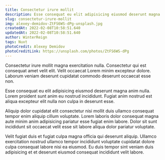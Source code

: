 ```yaml
---
title: Consectetur irure mollit
description: Esse consequat eu elit adipisicing eiusmod deserunt magna anim nulla. Lorem proident sunt anim eu nostrud incididunt
slug: consectetur-irure-mollit
img: alexey-demidov-ZtFS6WS-dPg-unsplash.jpg
createdAt: 2022-02-08T10:58:51.640
updatedAt: 2022-02-08T10:58:51.640
author: WinterReign
tags: Nuxt
photoCredit: Alexey Demidov
photoCreditLink: https://unsplash.com/photos/ZtFS6WS-dPg
---
```


Consectetur irure mollit magna exercitation nulla. Consectetur qui est consequat amet velit elit. Velit occaecat Lorem minim excepteur dolore. Laborum veniam deserunt cupidatat commodo deserunt occaecat esse non.

Esse consequat eu elit adipisicing eiusmod deserunt magna anim nulla. Lorem proident sunt anim eu nostrud incididunt. Fugiat anim nostrud est aliqua excepteur elit nulla non culpa in deserunt esse.

Aliquip dolor cupidatat elit consectetur nisi mollit duis ullamco consequat tempor enim aliquip cillum voluptate. Lorem laboris dolor consequat magna aute minim anim adipisicing pariatur esse fugiat enim labore. Dolor sit sunt incididunt sit occaecat velit esse sit labore aliqua dolor pariatur voluptate.

Velit fugiat duis et fugiat culpa magna officia qui deserunt aliquip. Ullamco exercitation nostrud ullamco tempor incididunt voluptate cupidatat dolore culpa consequat labore nisi ea eiusmod. Eu duis tempor sint veniam duis adipisicing et et deserunt eiusmod consequat incididunt velit labore.

